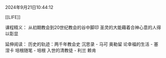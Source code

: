 2024年9月21日10:44:12

[[LIFE]]


课程精义：
从初期教会到20世纪教会的谷中脚印
圣灵的大能藉着合神心意的人得以彰显


延伸阅读：
历史的轨迹：两千年教会史
沉思录 - 马可 奥勒留
论幸福的生活 - 塞涅卡
培根随笔 - 培根
入世的清教徒 - 利兰 赖肯


